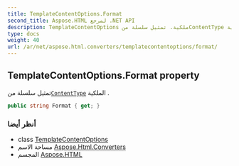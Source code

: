 ```yaml
---
title: TemplateContentOptions.Format
second_title: Aspose.HTML لمرجع .NET API
description: TemplateContentOptions ملكية. تمثيل سلسلة منContentType الملكية .
type: docs
weight: 40
url: /ar/net/aspose.html.converters/templatecontentoptions/format/
---
```

## TemplateContentOptions.Format property

تمثيل سلسلة من[`ContentType`](../contenttype/) الملكية .

```csharp
public string Format { get; }
```

### أنظر أيضا

* class [TemplateContentOptions](../)
* مساحة الاسم [Aspose.Html.Converters](../../templatecontentoptions/)
* المجسم [Aspose.HTML](../../../)


